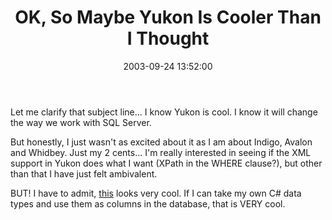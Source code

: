 ﻿---
layout: post
title: "OK, So Maybe Yukon Is Cooler Than I Thought"
comments: false
date: 2003-09-24 13:52:00
updated: 2004-05-02 00:37:00
categories:
 - Technology
subtext-id: eb25eaba-9ff6-4a66-a8c9-65258a316205
alias: /blog/OK2c-So-Maybe-Yukon-Is-Cooler-Than-I-Thought.aspx
---


Let me clarify that subject line... I know Yukon is cool. I know it will change the way we work with SQL Server.

But honestly, I just wasn't as excited about it as I am about Indigo, Avalon and Whidbey. Just my 2 cents... I'm really interested in seeing if the XML support in Yukon does what I want (XPath in the WHERE clause?), but other than that I have just felt ambivalent.

BUT! I have to admit, [this](http://blogs.gotdotnet.com/tims/permalink.aspx/d98b62ed-686b-485b-b82b-b9f2f32b3bf1) looks very cool. If I can take my own C# data types and use them as columns in the database, that is VERY cool.
